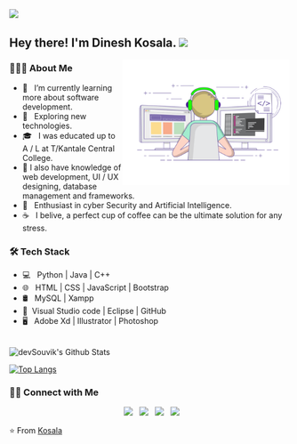 <img src="https://readme-typing-svg.herokuapp.com?color=%white&center=true&vCenter=true&width=600&height=45&lines=Hi%2C+I'm+Dinesh+Kosala;Software+Engineer+and+UX/UI+Designer;I'm+Student+In+IJSE;Remember+follow+me">

<h2> Hey there! I'm Dinesh Kosala. <img src="https://github.com/souvikguria98/souvikguria98/blob/master/Hi.gif" width="25"></h2>
<img align="right" alt="GIF" src="https://raw.githubusercontent.com/devSouvik/devSouvik/master/gif3.gif" width="300"/>

<h3> 👨🏻‍💻 About Me </h3>

- 🔭 &nbsp; I’m currently learning more about software development. 
- 🤔 &nbsp; Exploring new technologies.
- 🎓 &nbsp; I was educated up to A / L at T/Kantale Central College. 
- 💼 I also have knowledge of web development, UI / UX designing, database management and frameworks.
- 🌱 &nbsp; Enthusiast in cyber Security and Artificial Intelligence.
- ☕ &nbsp; I belive, a perfect cup of coffee can be the ultimate solution for any stress. 

<h3>🛠 Tech Stack</h3>

- 💻 &nbsp; Python | Java | C++  
- 🌐 &nbsp; HTML | CSS | JavaScript | Bootstrap 
- 🛢 &nbsp; MySQL | Xampp
- 🔧 &nbsp;Visual Studio code | Eclipse | GitHub
- 🖥 &nbsp; Adobe Xd | Illustrator | Photoshop 

<br>

<img align="center" src="https://github-readme-stats.vercel.app/api?username=samee1528&include_all_commits=true&count_private=true&show_icons=true&line_height=20&title_color=7A7ADB&icon_color=2234AE&text_color=D3D3D3&bg_color=0,000000,130F40" alt="devSouvik's Github Stats">


[![Top Langs](https://github-readme-stats.vercel.app/api/top-langs/?username=samee1528&layout=compact&text_color=daf7dc&bg_color=151515)](https://github.com/samee1528/github-readme-stats)


<h3> 🤝🏻 Connect with Me </h3>

<p align="center">
&nbsp; <a href="https://twitter.com/dinesh_kosala" target="_blank" rel="noopener noreferrer"><img src="https://img.icons8.com/plasticine/100/000000/twitter.png" width="50" /></a>  
&nbsp; <a href="https://www.instagram.com/dinesh_kosala/" target="_blank" rel="noopener noreferrer"><img src="https://img.icons8.com/plasticine/100/000000/instagram-new.png" width="50" /></a>  
&nbsp; <a href="https://www.linkedin.com/in/dinesh_kosala/" target="_blank" rel="noopener noreferrer"><img src="https://img.icons8.com/plasticine/100/000000/linkedin.png" width="50" /></a>
&nbsp; <a href="mailto:kosalasampath2840@gmail.com" target="_blank" rel="noopener noreferrer"><img src="https://img.icons8.com/plasticine/100/000000/gmail.png"  width="50" /></a>
</p>

⭐️ From [Kosala](https://github.com/samee1528)
